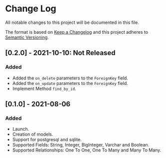 # Change Log

All notable changes to this project will be documented in this file.

The format is based on [Keep a Changelog](http://keepachangelog.com/)
and this project adheres to [Semantic Versioning](http://semver.org/).

## [0.2.0] - 2021-10-10: Not Released

### Added
- Added the `on_delete` parameters to the `ForeignKey` field.
- Added the `on_update` parameters to the `ForeignKey` field.
- Implement Method `find_by_id`.

## [0.1.0] - 2021-08-06

### Added
- Launch.
- Creation of models.
- Support for postgresql and sqlite.
- Supported Fields: String, Integer, BigInteger, Varchar and Boolean.
- Supported Relationships: One To One, One To Many and Many To Many.